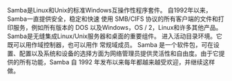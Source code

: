 Samba是Linux和Unix的标准Windows互操作性程序套件。
自1992年以来，Samba一直提供安全，稳定和快速 使用 SMB/CIFS 协议的所有客户端的文件和打印服务，例如所有版本的 DOS 以及Windows，OS / 2，Linux和许多其他产品。
Samba是无缝集成Linux/Unix服务器和桌面的重要组件。 进入活动目录环境。它既可以用作域控制器，也可以用作 常规域成员。
Samba 是一个软件包，可在设置、配置以及系统和设备的选择方面为网络管理员提供灵活性和自由度。由于它提供的所有功能，Samba 自 1992 年发布以来每年都越来越受欢迎，并继续这样做。